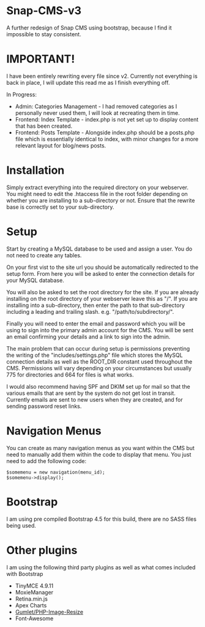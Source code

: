 # Snap-CMS-v3
A further redesign of Snap CMS using bootstrap, because I find it impossible to stay consistent.

# IMPORTANT!
I have been entirely rewriting every file since v2. Currently not everything is back in place, I will update this read me as I finish everything off. 

In Progress:
* Admin: Categories Management - I had removed categories as I personally never used them, I will look at recreating them in time.
* Frontend: Index Template - index.php is not yet set up to display content that has been created. 
* Frontend: Posts Template - Alongside index.php should be a posts.php file which is essentially identical to index, with minor changes for a more relevant layout for blog/news posts.

# Installation
Simply extract everything into the required directory on your webserver. You might need to edit the .htaccess file in the root folder depending on whether you are installing to a sub-directory or not. Ensure that the rewrite base is correctly set to your sub-directory.

# Setup
Start by creating a MySQL database to be used and assign a user. You do not need to create any tables.

On your first vist to the site url you should be automatically redirected to the setup form. From here you will be asked to enter the connection details for your MySQL database.

You will also be asked to set the root directory for the site. If you are already installing on the root directory of your webserver leave this as "/". If you are installing into a sub-directory, then enter the path to that sub-directory including a leading and trailing slash. e.g. "/path/to/subdirectory/".

Finally you will need to enter the email and password which you will be using to sign into the primary admin account for the CMS. You will be sent an email confirming your details and a link to sign into the admin.

The main problem that can occur during setup is permissions preventing the writing of the "includes/settings.php" file which stores the MySQL connection details as well as the ROOT_DIR constant used throughout the CMS. Permissions will vary depending on your circumstances but usually 775 for directories and 664 for files is what works.

I would also recommend having SPF and DKIM set up for mail so that the various emails that are sent by the system do not get lost in transit. Currently emails are sent to new users when they are created, and for sending password reset links. 

# Navigation Menus
You can create as many navigation menus as you want within the CMS but need to manually add them within the code to display that menu. You just need to add the following code:
    
    $somemenu = new navigation(menu_id);
    $somemenu->display();

# Bootstrap
I am using pre compiled Bootstrap 4.5 for this build, there are no SASS files being used. 

# Other plugins
I am using the following third party plugins as well as what comes included with Bootstrap
* TinyMCE 4.9.11
* MoxieManager
* Retina.min.js
* Apex Charts
* [Gumlet/PHP-Image-Resize](https://github.com/gumlet/php-image-resize)
* Font-Awesome